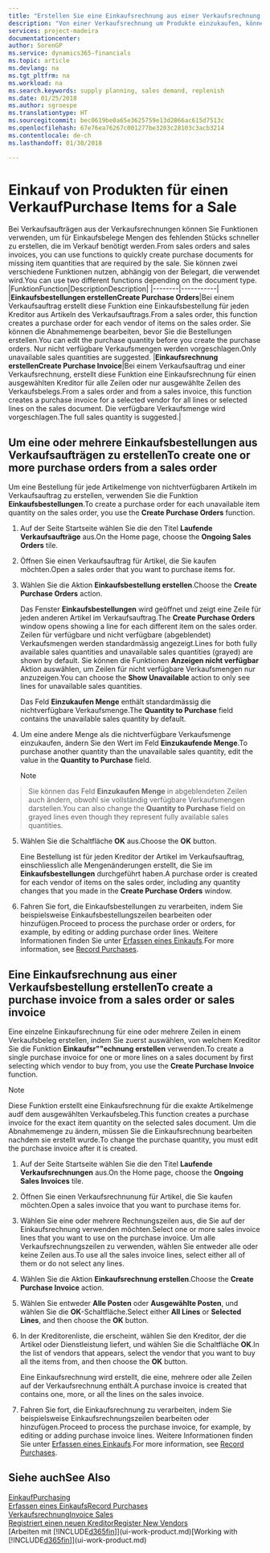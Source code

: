 ```yaml
---
title: "Erstellen Sie eine Einkaufsrechnung aus einer Verkaufsrechnung, um Artikel für einen Verkauf zu kaufen | Microsoft Docs"
description: "Von einer Verkaufsrechnung um Produkte einzukaufen, können Sie eine Einkaufsrechnung für einen Kreditor oder Lieferanten einen erstellen."
services: project-madeira
documentationcenter: 
author: SorenGP
ms.service: dynamics365-financials
ms.topic: article
ms.devlang: na
ms.tgt_pltfrm: na
ms.workload: na
ms.search.keywords: supply planning, sales demand, replenish
ms.date: 01/25/2018
ms.author: sgroespe
ms.translationtype: HT
ms.sourcegitcommit: bec0619be0a65e3625759e13d2866ac615d7513c
ms.openlocfilehash: 67e76ea76267c001277be3203c28103c3acb3214
ms.contentlocale: de-ch
ms.lasthandoff: 01/30/2018

---
```

# <a name="purchase-items-for-a-sale"></a><span data-ttu-id="1f236-103">Einkauf von Produkten für einen Verkauf</span><span class="sxs-lookup"><span data-stu-id="1f236-103">Purchase Items for a Sale</span></span>
<span data-ttu-id="1f236-104">Bei Verkaufsaufträgen aus der Verkaufsrechnungen können Sie Funktionen verwenden, um für Einkaufsbelege Mengen des fehlenden Stücks schneller zu erstellen, die im Verkauf benötigt werden.</span><span class="sxs-lookup"><span data-stu-id="1f236-104">From sales orders and sales invoices, you can use functions to quickly create purchase documents for missing item quantities that are required by the sale.</span></span> <span data-ttu-id="1f236-105">Sie können zwei verschiedene Funktionen nutzen, abhängig von der Belegart, die verwendet wird.</span><span class="sxs-lookup"><span data-stu-id="1f236-105">You can use two different functions depending on the document type.</span></span>
|<span data-ttu-id="1f236-106">Funktion</span><span class="sxs-lookup"><span data-stu-id="1f236-106">Function</span></span>|<span data-ttu-id="1f236-107">Description</span><span class="sxs-lookup"><span data-stu-id="1f236-107">Description</span></span>|
|--------|-----------|
|<span data-ttu-id="1f236-108">**Einkaufsbestellungen erstellen**</span><span class="sxs-lookup"><span data-stu-id="1f236-108">**Create Purchase Orders**</span></span>|<span data-ttu-id="1f236-109">Bei einem Verkaufsauftrag erstellt diese Funktion eine Einkaufsbestellung für jeden Kreditor aus Artikeln des Verkaufsauftrags.</span><span class="sxs-lookup"><span data-stu-id="1f236-109">From a sales order, this function creates a purchase order for each vendor of items on the sales order.</span></span> <span data-ttu-id="1f236-110">Sie können die Abnahmemenge bearbeiten, bevor Sie die Bestellungen erstellen.</span><span class="sxs-lookup"><span data-stu-id="1f236-110">You can edit the purchase quantity before you create the purchase orders.</span></span> <span data-ttu-id="1f236-111">Nur nicht verfügbare Verkaufsmengen werden vorgeschlagen.</span><span class="sxs-lookup"><span data-stu-id="1f236-111">Only unavailable sales quantities are suggested.</span></span>
|<span data-ttu-id="1f236-112">**Einkaufsrechnung erstellen**</span><span class="sxs-lookup"><span data-stu-id="1f236-112">**Create Purchase Invoice**</span></span>|<span data-ttu-id="1f236-113">Bei einem Verkaufsauftrag und einer Verkaufsrechnung, erstellt diese Funktion eine Einkaufsrechnung für einen ausgewählten Kreditor für alle Zeilen oder nur ausgewählte Zeilen des Verkaufsbelegs.</span><span class="sxs-lookup"><span data-stu-id="1f236-113">From a sales order and from a sales invoice, this function creates a purchase invoice for a selected vendor for all lines or selected lines on the sales document.</span></span> <span data-ttu-id="1f236-114">Die verfügbare Verkaufsmenge wird vorgeschlagen.</span><span class="sxs-lookup"><span data-stu-id="1f236-114">The full sales quantity is suggested.</span></span>|

## <a name="to-create-one-or-more-purchase-orders-from-a-sales-order"></a><span data-ttu-id="1f236-115">Um eine oder mehrere Einkaufsbestellungen aus Verkaufsaufträgen zu erstellen</span><span class="sxs-lookup"><span data-stu-id="1f236-115">To create one or more purchase orders from a sales order</span></span>
<span data-ttu-id="1f236-116">Um eine Bestellung für jede Artikelmenge von nichtverfügbaren Artikeln im Verkaufsauftrag zu erstellen, verwenden Sie die Funktion **Einkaufsbestellungen**.</span><span class="sxs-lookup"><span data-stu-id="1f236-116">To create a purchase order for each unavailable item quantity on the sales order, you use the **Create Purchase Orders** function.</span></span>

1. <span data-ttu-id="1f236-117">Auf der Seite Startseite wählen Sie die den Titel **Laufende Verkaufsaufträge** aus.</span><span class="sxs-lookup"><span data-stu-id="1f236-117">On the Home page, choose the **Ongoing Sales Orders** tile.</span></span>
2. <span data-ttu-id="1f236-118">Öffnen Sie einen Verkaufsauftrag für Artikel, die Sie kaufen möchten.</span><span class="sxs-lookup"><span data-stu-id="1f236-118">Open a sales order that you want to purchase items for.</span></span>
3. <span data-ttu-id="1f236-119">Wählen Sie die Aktion **Einkaufsbestellung erstellen**.</span><span class="sxs-lookup"><span data-stu-id="1f236-119">Choose the **Create Purchase Orders** action.</span></span>

    <span data-ttu-id="1f236-120">Das Fenster **Einkaufsbestellungen** wird geöffnet und zeigt eine Zeile für jeden anderen Artikel im Verkaufsauftrag.</span><span class="sxs-lookup"><span data-stu-id="1f236-120">The **Create Purchase Orders** window opens showing a line for each different item on the sales order.</span></span> <span data-ttu-id="1f236-121">Zeilen für verfügbare und nicht verfügbare (abgeblendet) Verkaufsmengen werden standardmässig angezeigt.</span><span class="sxs-lookup"><span data-stu-id="1f236-121">Lines for both fully available sales quantities and unavailable sales quantities (grayed) are shown by default.</span></span> <span data-ttu-id="1f236-122">Sie können die Funktionen **Anzeigen nicht verfügbar** Aktion auswählen, um Zeilen für nicht verfügbare Verkaufsmengen nur anzuzeigen.</span><span class="sxs-lookup"><span data-stu-id="1f236-122">You can choose the **Show Unavailable** action to only see lines for unavailable sales quantities.</span></span>

    <span data-ttu-id="1f236-123">Das Feld **Einzukaufen Menge** enthält standardmässig die nichtverfügbare Verkaufsmenge.</span><span class="sxs-lookup"><span data-stu-id="1f236-123">The **Quantity to Purchase** field contains the unavailable sales quantity by default.</span></span>
4. <span data-ttu-id="1f236-124">Um eine andere Menge als die nichtverfügbare Verkaufsmenge einzukaufen, ändern Sie den Wert im Feld **Einzukaufende Menge**.</span><span class="sxs-lookup"><span data-stu-id="1f236-124">To purchase another quantity than the unavailable sales quantity, edit the value in the **Quantity to Purchase** field.</span></span>

    > [!NOTE]  
>   <span data-ttu-id="1f236-125">Sie können das Feld **Einzukaufen Menge** in abgeblendeten Zeilen auch ändern, obwohl sie vollständig verfügbare Verkaufsmengen darstellen.</span><span class="sxs-lookup"><span data-stu-id="1f236-125">You can also change the **Quantity to Purchase** field on grayed lines even though they represent fully available sales quantities.</span></span>
5. <span data-ttu-id="1f236-126">Wählen Sie die Schaltfläche **OK** aus.</span><span class="sxs-lookup"><span data-stu-id="1f236-126">Choose the **OK** button.</span></span>

    <span data-ttu-id="1f236-127">Eine Bestellung ist für jeden Kreditor der Artikel im Verkaufsauftrag, einschliesslich alle Mengenänderungen erstellt, die Sie im **Einkaufsbestellungen** durchgeführt haben.</span><span class="sxs-lookup"><span data-stu-id="1f236-127">A purchase order is created for each vendor of items on the sales order, including any quantity changes that you made in the **Create Purchase Orders** window.</span></span>
7. <span data-ttu-id="1f236-128">Fahren Sie fort, die Einkaufsbestellungen zu verarbeiten, indem Sie beispielsweise Einkaufsbestellungszeilen bearbeiten oder hinzufügen.</span><span class="sxs-lookup"><span data-stu-id="1f236-128">Proceed to process the purchase order or orders, for example, by editing or adding purchase order lines.</span></span> <span data-ttu-id="1f236-129">Weitere Informationen finden Sie unter [Erfassen eines Einkaufs](purchasing-how-record-purchases.md).</span><span class="sxs-lookup"><span data-stu-id="1f236-129">For more information, see [Record Purchases](purchasing-how-record-purchases.md).</span></span>


## <a name="to-create-a-purchase-invoice-from-a-sales-order-or-sales-invoice"></a><span data-ttu-id="1f236-130">Eine Einkaufsrechnung aus einer Verkaufsbestellung erstellen</span><span class="sxs-lookup"><span data-stu-id="1f236-130">To create a purchase invoice from a sales order or sales invoice</span></span>
<span data-ttu-id="1f236-131">Eine einzelne Einkaufsrechnung für eine oder mehrere Zeilen in einem Verkaufsbeleg erstellen, indem Sie zuerst auswählen, von welchem Kreditor Sie die Funktion **Einkaufsr""echnung erstellen** verwenden.</span><span class="sxs-lookup"><span data-stu-id="1f236-131">To create a single purchase invoice for one or more lines on a sales document by first selecting which vendor to buy from, you use the **Create Purchase Invoice** function.</span></span>

> [!NOTE]  
>   <span data-ttu-id="1f236-132">Diese Funktion erstellt eine Einkaufsrechnung für die exakte Artikelmenge audf dem ausgewählten Verkaufsbeleg.</span><span class="sxs-lookup"><span data-stu-id="1f236-132">This function creates a purchase invoice for the exact item quantity on the selected sales document.</span></span> <span data-ttu-id="1f236-133">Um die Abnahmemenge zu ändern, müssen Sie die Einkaufsrechnung bearbeiten nachdem sie erstellt wurde.</span><span class="sxs-lookup"><span data-stu-id="1f236-133">To change the purchase quantity, you must edit the purchase invoice after it is created.</span></span>  

1. <span data-ttu-id="1f236-134">Auf der Seite Startseite wählen Sie die den Titel **Laufende Verkaufsrechnungen** aus.</span><span class="sxs-lookup"><span data-stu-id="1f236-134">On the Home page, choose the **Ongoing Sales Invoices** tile.</span></span>
2. <span data-ttu-id="1f236-135">Öffnen Sie einen Verkaufsrechnunung für Artikel, die Sie kaufen möchten.</span><span class="sxs-lookup"><span data-stu-id="1f236-135">Open a sales invoice that you want to purchase items for.</span></span>
3. <span data-ttu-id="1f236-136">Wählen Sie eine oder mehrere Rechnungszeilen aus, die Sie auf der Einkaufsrechnung verwenden möchten.</span><span class="sxs-lookup"><span data-stu-id="1f236-136">Select one or more sales invoice lines that you want to use on the purchase invoice.</span></span> <span data-ttu-id="1f236-137">Um alle Verkaufsrechnungszeilen zu verwenden, wählen Sie entweder alle oder keine Zeilen aus.</span><span class="sxs-lookup"><span data-stu-id="1f236-137">To use all the sales invoice lines, select either all of them or do not select any lines.</span></span>
4. <span data-ttu-id="1f236-138">Wählen Sie die Aktion **Einkaufsrechnung erstellen**.</span><span class="sxs-lookup"><span data-stu-id="1f236-138">Choose the **Create Purchase Invoice** action.</span></span>
5. <span data-ttu-id="1f236-139">Wählen Sie entweder **Alle Posten** oder **Ausgewählte Posten**, und wählen Sie die **OK**-Schaltfläche.</span><span class="sxs-lookup"><span data-stu-id="1f236-139">Select either **All Lines** or **Selected Lines**, and then choose the **OK** button.</span></span>  
6. <span data-ttu-id="1f236-140">In der Kreditorenliste, die erscheint, wählen Sie den Kreditor, der die Artikel oder Dienstleistung liefert, und wählen Sie die Schaltfläche **OK**.</span><span class="sxs-lookup"><span data-stu-id="1f236-140">In the list of vendors that appears, select the vendor that you want to buy all the items from, and then choose the **OK** button.</span></span>

    <span data-ttu-id="1f236-141">Eine Einkaufsrechnung wird erstellt, die eine, mehrere oder alle Zeilen auf der Verkaufsrechnung enthält.</span><span class="sxs-lookup"><span data-stu-id="1f236-141">A purchase invoice is created that contains one, more, or all the lines on the sales invoice.</span></span>
7. <span data-ttu-id="1f236-142">Fahren Sie fort, die Einkaufsrechnung zu verarbeiten, indem Sie beispielsweise Einkaufsrechnungszeilen bearbeiten oder hinzufügen.</span><span class="sxs-lookup"><span data-stu-id="1f236-142">Proceed to process the purchase invoice, for example, by editing or adding purchase invoice lines.</span></span> <span data-ttu-id="1f236-143">Weitere Informationen finden Sie unter [Erfassen eines Einkaufs](purchasing-how-record-purchases.md).</span><span class="sxs-lookup"><span data-stu-id="1f236-143">For more information, see [Record Purchases](purchasing-how-record-purchases.md).</span></span>

## <a name="see-also"></a><span data-ttu-id="1f236-144">Siehe auch</span><span class="sxs-lookup"><span data-stu-id="1f236-144">See Also</span></span>
[<span data-ttu-id="1f236-145">Einkauf</span><span class="sxs-lookup"><span data-stu-id="1f236-145">Purchasing</span></span>](purchasing-manage-purchasing.md)  
[<span data-ttu-id="1f236-146">Erfassen eines Einkaufs</span><span class="sxs-lookup"><span data-stu-id="1f236-146">Record Purchases</span></span>](purchasing-how-record-purchases.md)  
[<span data-ttu-id="1f236-147">Verkaufsrechnung</span><span class="sxs-lookup"><span data-stu-id="1f236-147">Invoice Sales</span></span>](sales-how-invoice-sales.md)  
[<span data-ttu-id="1f236-148">Registriert einen neuen Kreditor</span><span class="sxs-lookup"><span data-stu-id="1f236-148">Register New Vendors</span></span>](purchasing-how-register-new-vendors.md)  
<span data-ttu-id="1f236-149">[Arbeiten mit [!INCLUDE[d365fin](includes/d365fin_md.md)]](ui-work-product.md)</span><span class="sxs-lookup"><span data-stu-id="1f236-149">[Working with [!INCLUDE[d365fin](includes/d365fin_md.md)]](ui-work-product.md)</span></span>

